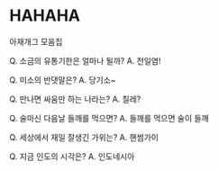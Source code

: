 # HAHAHA
아재개그 모음집

Q. 소금의 유통기한은 얼마나 될까?
A. 천일염!

Q. 미소의 반댓말은?
A. 당기소~

Q. 만나면 싸움만 하는 나라는?
A. 칠레?

Q. 술마신 다음날 들깨를 먹으면?
A. 들깨를 먹으면 술이 들깨

Q. 세상에서 재일 잘생긴 가위는?
A. 핸썸가이

Q. 지금 인도의 시각은?
A. 인도네시아
